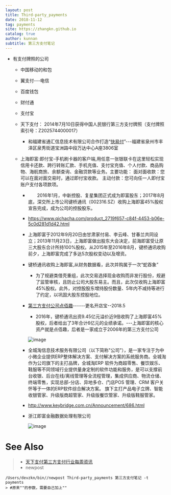 ```yaml
---
layout: post
title: Third-party_payments
date: 2018-11-12
tag: payments
site: https://zhangkn.github.io
catalog: true
author: kunnan
subtitle: 第三方支付笔记
---
```






* 有支付牌照的公司

  * 中国移动的和包

  * 翼支付---电信

  * 百度钱包

  * 财付通

  * 支付宝

  * 天下支付： 2014年7月10日获得中国人民银行第三方支付牌照（支付牌照索引号：Z2025744000017）

    * 和福建省通汇信息技术有限公司合作打造“[快易付](https://www.jobui.com/company/14785328/)”---福建省泉州市丰泽区泉秀街道宝洲路中段万达中心A座3806室

  * 上海即富:即付宝-手机刷卡器的客户端,用任意一张银联卡在这里轻松实现信用卡还款、跨行转账汇款、手机充值、支付宝充值、个人付款、商品购物、海航商旅、余额查询、金融贷款等业务。主要功能：
    面对面收款：您可以在面对面交易时，通过即付宝收款。
    主动付款：您可向任一人即付宝账户支付各项款项。

    * 　　2016年1月，中新控股、复星集团正式成为即富股东；2017年8月底，深交所上市公司键桥通讯（002316.SZ）收购上海即富45%股权宣告完成，成为公司的控股股东。

    * https://www.qichacha.com/product_2719f657-c84f-4453-b06e-5c0d281d1d42.html

    * 上海即富于2012年9月20日由甘肃家付易、李云峰、甘春兰共同设立；2013年11月23日，上海即富做出股东大会决定，前海即富受让原三大股东合计所持100%股权。从2015年至2016年8月，键桥通讯收购前夕，上海即富完成了多达5次股权变动以及增资。

    * 键桥通讯收购上海即富,从财务数据看，此次并购属于一次“蛇吞象”

      * 为了规避类借壳重组，此次交易选择现金收购而非发行股份，规避了监管审核，且防止公司大股东易主。而且，此次仅收购上海即富45%股权。此外，对控股股东增持股份数量、5年内不减持等进行了约定，以巩固大股东控股地位。 

    * [第三方支付公司点佰趣](http://www.01caijing.com/article/22551.htm)------更名开店宝--2018.5

      * 2016年，键桥通讯出资9.45亿元溢价近9倍收购了上海即富45%股权，后者给出了3年合计6亿元的业绩承诺。---上海即富的核心资产就是点佰趣，后者是一家成立于2006年的第三方支付公司

      ![image](https://ws2.sinaimg.cn/large/af39b376gy1fx5i0kjmduj20fa0b6k2c.jpg)

    * 全城淘信息技术服务有限公司（以下简称"公司"），是一家专注于为中小微企业提供ERP整体解决方案、支付解决方案的系统服务商。全城淘作为公司旗下的主打品牌，全城淘ERP 软件为商超零售、餐饮娱乐、鞋服等不同领域行业提供量身定制的软件功能和服务，是可以支撑前台收银、后台在线/离线管理等全流程管理，集成供应商、物流仓储、终端零售，实现总部-分店、异地多仓、门店POS 管理、CRM 客户关怀等于一体的ERP软件综合解决方案。 旗下主打产品电子立牌、智能收银管家、升级版商超管家、升级版餐饮管家、升级版鞋服管家。

    * http://www.keybridge.com.cn/Announcement/686.html

    * 浙江即富金融数据处理有限公司

      ![image](https://ws2.sinaimg.cn/large/af39b376gy1fx5hysekl2j20vw07egp8.jpg)



# See Also 

>* [天下支付第三方支付行业每周资讯](http://www.txzf-pay.com/plus/view.php?aid=50)
>* newpost 
>
```
/Users/devzkn/bin//newpost Third-party_payments 第三方支付笔记 -t payments
> #原来""的参数，需要自己加上""
```

